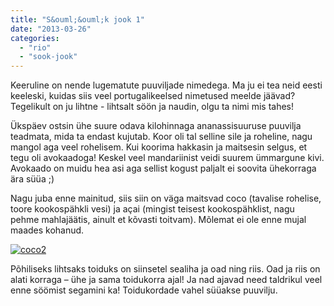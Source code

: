 ```yaml
---
title: "S&ouml;&ouml;k jook 1"
date: "2013-03-26"
categories: 
  - "rio"
  - "sook-jook"
---
```


Keeruline on nende lugematute puuviljade nimedega. Ma ju ei tea neid eesti keeleski, kuidas siis veel portugalikeelsed nimetused meelde jäävad? Tegelikult on ju lihtne - lihtsalt söön ja naudin, olgu ta nimi mis tahes!

Ükspäev ostsin ühe suure odava kilohinnaga ananassisuuruse puuvilja teadmata, mida ta endast kujutab. Koor oli tal selline sile ja roheline, nagu mangol aga veel rohelisem. Kui koorima hakkasin ja maitsesin selgus, et tegu oli avokaadoga! Keskel veel mandariinist veidi suurem ümmargune kivi. Avokaado on muidu hea asi aga sellist kogust paljalt ei soovita ühekorraga ära süüa ;)

Nagu juba enne mainitud, siis siin on väga maitsvad coco (tavalise rohelise, toore kookospähkli vesi) ja açai (mingist teisest kookospähklist, nagu pehme mahlajäätis, ainult et kõvasti toitvam). Mõlemat ei ole enne mujal maades kohanud.

[![coco2](images/coco2_thumb.jpg "coco2")](http://kristjanroosild.files.wordpress.com/2013/03/coco2.jpg)

Põhiliseks lihtsaks toiduks on siinsetel sealiha ja oad ning riis. Oad ja riis on alati korraga – ühe ja sama toidukorra ajal! Ja nad ajavad need taldrikul veel enne söömist segamini ka! Toidukordade vahel süüakse puuvilju.
